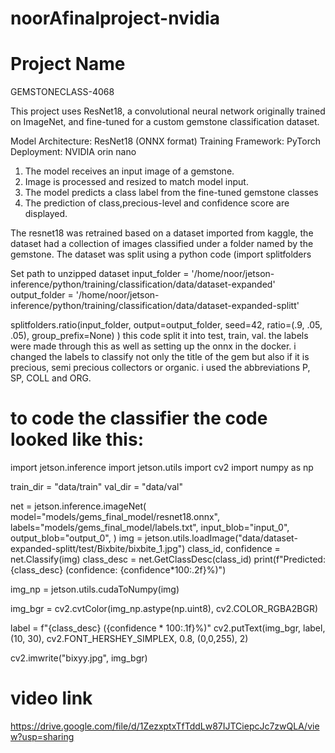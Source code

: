 # noorAfinalproject-nvidia
# Project Name
GEMSTONECLASS-4068

This project uses ResNet18, a convolutional neural network originally trained on ImageNet, and fine-tuned for a custom gemstone classification dataset.

Model Architecture: ResNet18 (ONNX format)
Training Framework: PyTorch
Deployment: NVIDIA orin nano

1. The model receives an input image of a gemstone.
2. Image is processed and resized to match model input.
3. The model predicts a class label from the fine-tuned gemstone classes 
4. The prediction of class,precious-level and confidence score are displayed.


The resnet18 was retrained based on a dataset imported from kaggle, the dataset had a collection of images classified under a folder named by the gemstone. The dataset was split using a python code 
(import splitfolders

Set path to unzipped dataset
input_folder = '/home/noor/jetson-inference/python/training/classification/data/dataset-expanded'
output_folder = '/home/noor/jetson-inference/python/training/classification/data/dataset-expanded-splitt'


splitfolders.ratio(input_folder,
                   output=output_folder,
                   seed=42,
                   ratio=(.9, .05, .05),
                   group_prefix=None)
) 
this code split it into test, train, val. 
the labels were made through this as well as setting up the onnx in the docker. i changed the labels to classify not only the title of the gem but also if it is precious, semi precious collectors or organic. i used the abbreviations P, SP, COLL and ORG. 

# to code the classifier the code looked like this: 

import jetson.inference
import jetson.utils
import cv2
import numpy as np


train_dir = "data/train"
val_dir  = "data/val"

net = jetson.inference.imageNet(
    model="models/gems_final_model/resnet18.onnx",
    labels="models/gems_final_model/labels.txt",
    input_blob="input_0",
    output_blob="output_0",
)
img = jetson.utils.loadImage("data/dataset-expanded-splitt/test/Bixbite/bixbite_1.jpg")
class_id, confidence = net.Classify(img)
class_desc = net.GetClassDesc(class_id)
print(f"Predicted: {class_desc} (confidence: {confidence*100:.2f}%)")


img_np = jetson.utils.cudaToNumpy(img)

img_bgr = cv2.cvtColor(img_np.astype(np.uint8), cv2.COLOR_RGBA2BGR)

label = f"{class_desc} ({confidence * 100:.1f}%)"
cv2.putText(img_bgr, label, (10, 30), cv2.FONT_HERSHEY_SIMPLEX, 0.8, (0,0,255), 2)

cv2.imwrite("bixyy.jpg", img_bgr)

# video link
https://drive.google.com/file/d/1ZezxptxTfTddLw87IJTCiepcJc7zwQLA/view?usp=sharing 
